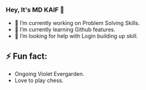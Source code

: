 ### Hey, It's MD KAIF 👋

<!--
**some1zealeous/some1zealeous** is a ✨ _special_ ✨ repository because its `README.md` (this file) appears on your GitHub profile.-->

- 🔭 I’m currently working on Problem Solving Skills.
- 🌱 I’m currently learning Github features.
- 🤔 I’m looking for help with Login building up skill.

## ⚡ Fun fact:

- Ongoing Violet Evergarden.
- Love to play chess.




